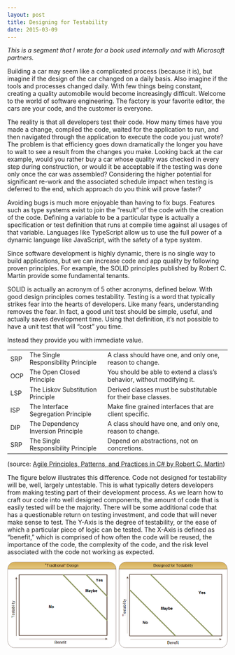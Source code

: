 ```yaml
---
layout: post
title: Designing for Testability
date: 2015-03-09
---
```


*This is a segment that I wrote for a book used internally and with Microsoft partners.*

Building a car may seem like a complicated process (because it is), but imagine if the design of the car changed on a daily basis. Also imagine if the tools and processes changed daily. With few things being constant, creating a quality automobile would become increasingly difficult. Welcome to the world of software engineering. The factory is your favorite editor, the cars are your code, and the customer is everyone.

The reality is that all developers test their code. How many times have you made a change, compiled the code, waited for the application to run, and then navigated through the application to execute the code you just wrote? The problem is that efficiency goes down dramatically the longer you have to wait to see a result from the changes you make. Looking back at the car example, would you rather buy a car whose quality was checked in every step during construction, or would it be acceptable if the testing was done only once the car was assembled? Considering the higher potential for significant re-work and the associated schedule impact when testing is deferred to the end, which approach do you think will prove faster?

Avoiding bugs is much more enjoyable than having to fix bugs. Features such as type systems exist to join the “result” of the code with the creation of the code. Defining a variable to be a particular type is actually a specification or test definition that runs at compile time against all usages of that variable. Languages like TypeScript allow us to use the full power of a dynamic language like JavaScript, with the safety of a type system.

Since software development is highly dynamic, there is no single way to build applications, but we can increase code and app quality by following proven principles. For example, the SOLID principles published by Robert C. Martin provide some fundamental tenants.

SOLID is actually an acronym of 5 other acronyms, defined below. With good design principles comes testability. Testing is a word that typically strikes fear into the hearts of developers. Like many fears, understanding removes the fear. In fact, a good unit test should be simple, useful, and actually saves development time. Using that definition, it’s not possible to have a unit test that will “cost” you time. 

Instead they provide you with immediate value.

<table>
	<tr>
		<td>SRP</td>
		<td>The Single Responsibility Principle</td>
		<td>A class should have one, and only one, reason to change.</td>
	</tr>
	<tr>
		<td>OCP</td>
		<td>The Open Closed Principle</td>
		<td>You should be able to extend a class’s behavior, without modifying it.</td>
	</tr>
	<tr>
		<td>LSP</td>
		<td>The Liskov Substitution Principle</td>
		<td>Derived classes must be substitutable for their base classes.</td>
	</tr>
	<tr>
		<td>ISP</td>
		<td>The Interface Segregation Principle</td>
		<td>Make fine grained interfaces that are client specific.</td>
	</tr>
	<tr>
		<td>DIP</td>
		<td>The Dependency Inversion Principle</td>
		<td>A class should have one, and only one, reason to change.</td>
	</tr>
	<tr>
		<td>SRP</td>
		<td>The Single Responsibility Principle</td>
		<td>Depend on abstractions, not on concretions.</td>
	</tr>
</table>

(source: [Agile Principles, Patterns, and Practices in C# by Robert C. Martin](http://www.amazon.com/Agile-Principles-Patterns-Practices-C/dp/0131857258/?tag=ytechie-200))

The figure below illustrates this difference. Code not designed for testability will be, well, largely untestable. This is what typically deters developers from making testing part of their development process. As we learn how to craft our code into well designed components, the amount of code that is easily tested will be the majority. There will be some additional code that has a questionable return on testing investment, and code that will never make sense to test. The Y-Axis is the degree of testability, or the ease of which a particular piece of logic can be tested. The X-Axis is defined as “benefit,” which is comprised of how often the code will be reused, the importance of the code, the complexity of the code, and the risk level associated with the code not working as expected.

![Testability](testability.gif)
